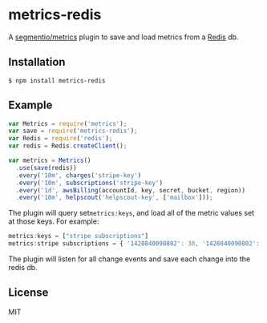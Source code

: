 # metrics-redis

A [segmentio/metrics](https://github.com/segmentio/metrics) plugin to save and load metrics from a [Redis](http://redis.io/) db.

## Installation

    $ npm install metrics-redis

## Example

```js
var Metrics = require('metrics');
var save = require('metrics-redis');
var Redis = require('redis');
var redis = Redis.createClient();

var metrics = Metrics()
  .use(save(redis))
  .every('10m', charges('stripe-key')
  .every('10m', subscriptions('stripe-key')
  .every('1d', awsBilling(accountId, key, secret, bucket, region))
  .every('10m', helpscout('helpscout-key', ['mailbox']));
```

The plugin will query set`metrics:keys`, and load all of the metric values set at those keys. For example:

```js
metrics:keys = ["stripe subscriptions"]
metrics:stripe subscriptions = { '1420840090802': 30, '1420840090802': 43 }
```

The plugin will listen for all change events and save each change into the redis db.

## License

MIT